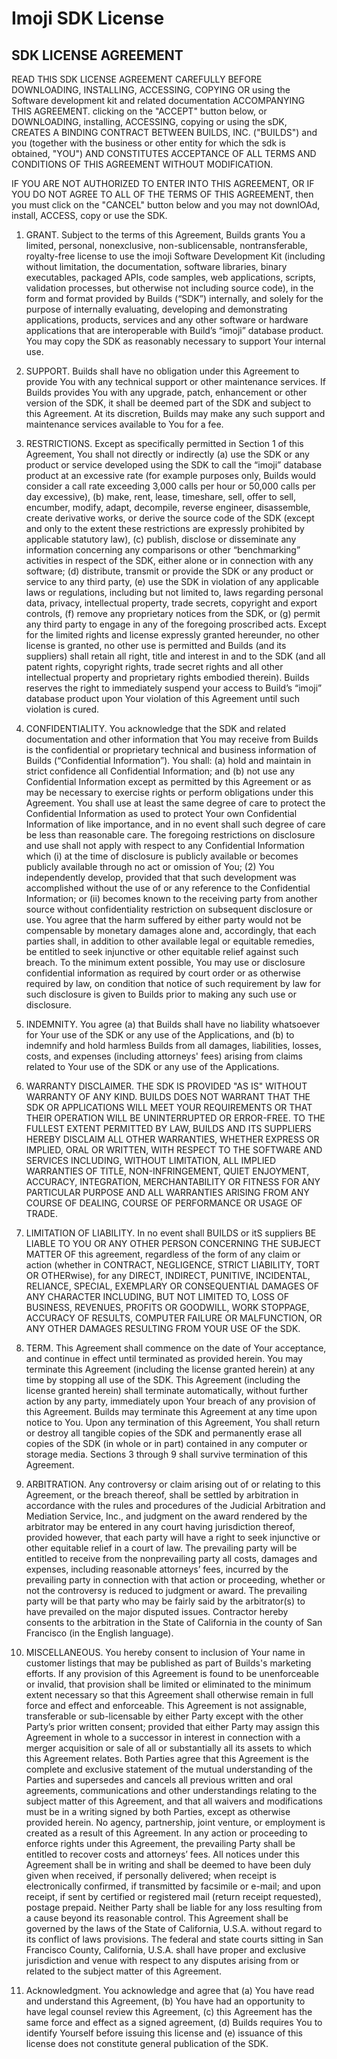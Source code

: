 # Imoji SDK License

## SDK LICENSE AGREEMENT

READ THIS SDK LICENSE AGREEMENT CAREFULLY BEFORE DOWNLOADING, INSTALLING, ACCESSING, COPYING OR using the Software development kit and related documentation ACCOMPANYING THIS AGREEMENT.  clicking on the "ACCEPT" button below, or DOWNLOADING, installing, ACCESSING, copying or using the sDK, CREATES A BINDING CONTRACT BETWEEN BUILDS, INC. ("BUILDS") and you (together with the business or other entity for which the sdk is obtained, "YOU") AND CONSTITUTES ACCEPTANCE OF ALL TERMS AND CONDITIONS OF THIS AGREEMENT WITHOUT MODIFICATION.

IF YOU ARE NOT AUTHORIZED TO ENTER INTO THIS AGREEMENT, OR IF YOU DO NOT AGREE TO ALL OF THE TERMS OF THIS AGREEMENT, then you must click on the "CANCEL" button below and you may not downlOAd, install, ACCESS, copy or use the SDK.

1. GRANT.  Subject to the terms of this Agreement, Builds grants You a limited, personal, nonexclusive, non-sublicensable, nontransferable, royalty-free license to use the imoji Software Development Kit (including without limitation, the documentation, software libraries, binary executables, packaged APIs, code samples, web applications, scripts, validation processes, but otherwise not including source code), in the form and format provided by Builds (“SDK”) internally, and solely for the purpose of internally evaluating, developing and demonstrating applications, products, services and any other software or hardware applications that are interoperable with Build’s “imoji” database product.  You may copy the SDK as reasonably necessary to support Your internal use.  

2.  SUPPORT.  Builds shall have no obligation under this Agreement to provide You with any technical support or other maintenance services.  If Builds provides You with any upgrade, patch, enhancement or other version of the SDK, it shall be deemed part of the SDK and subject to this Agreement.  At its discretion, Builds may make any such support and maintenance services available to You for a fee.

3.  RESTRICTIONS.  Except as specifically permitted in Section 1 of this Agreement, You shall not directly or indirectly (a) use the SDK or any product or service developed using the SDK to call the “imoji” database product at an excessive rate (for example purposes only, Builds would consider a call rate exceeding 3,000 calls per hour or 50,000 calls per day excessive), (b) make, rent, lease, timeshare, sell, offer to sell, encumber, modify, adapt, decompile, reverse engineer, disassemble, create derivative works, or derive the source code of the SDK (except and only to the extent these restrictions are expressly prohibited by applicable statutory law), (c) publish, disclose or disseminate any information concerning any comparisons or other “benchmarking” activities in respect of the SDK, either alone or in connection with any software; (d) distribute, transmit or provide the SDK or any product or service to any third party, (e) use the SDK in violation of any applicable laws or regulations, including but not limited to, laws regarding personal data, privacy, intellectual property, trade secrets, copyright and export controls, (f) remove any proprietary notices from the SDK, or (g) permit any third party to engage in any of the foregoing proscribed acts.  Except for the limited rights and license expressly granted hereunder, no other license is granted, no other use is permitted and Builds (and its suppliers) shall retain all right, title and interest in and to the SDK (and all patent rights, copyright rights, trade secret rights and all other intellectual property and proprietary rights embodied therein). Builds reserves the right to immediately suspend your access to Build’s “imoji” database product upon Your violation of this Agreement until such violation is cured.  
4.  CONFIDENTIALITY.  You acknowledge that the SDK and related documentation and other information that You may receive from Builds is the confidential or proprietary technical and business information of Builds (“Confidential Information”).  You shall:  (a) hold and maintain in strict confidence all Confidential Information; and (b) not use any Confidential Information except as permitted by this Agreement or as may be necessary to exercise rights or perform obligations under this Agreement.  You shall use at least the same degree of care to protect the Confidential Information as used to protect Your own Confidential Information of like importance, and in no event shall such degree of care be less than reasonable care.  The foregoing restrictions on disclosure and use shall not apply with respect to any Confidential Information which (i) at the time of disclosure is publicly available or becomes publicly available through no act or omission of You; (2) You independently develop, provided that that such development was accomplished without the use of or any reference to the Confidential Information; or (ii) becomes known to the receiving party from another source without confidentiality restriction on subsequent disclosure or use.  You agree that the harm suffered by either party would not be compensable by monetary damages alone and, accordingly, that each parties shall, in addition to other available legal or equitable remedies, be entitled to seek injunctive or other equitable relief against such breach. To the minimum extent possible, You may use or disclosure confidential information as required by court order or as otherwise required by law, on condition that notice of such requirement by law for such disclosure is given to Builds prior to making any such use or disclosure.
5.  INDEMNITY.  You agree (a) that Builds shall have no liability whatsoever for Your use of the SDK or any use of the Applications, and (b) to indemnify and hold harmless Builds from all damages, liabilities, losses, costs, and expenses (including attorneys' fees) arising from claims related to Your use of the SDK or any use of the Applications.
6.  WARRANTY DISCLAIMER.  THE SDK IS PROVIDED "AS IS" WITHOUT WARRANTY OF ANY KIND.  BUILDS DOES NOT WARRANT THAT THE SDK OR APPLICATIONS WILL MEET YOUR REQUIREMENTS OR THAT THEIR OPERATION WILL BE UNINTERRUPTED OR ERROR-FREE.  TO THE FULLEST EXTENT PERMITTED BY LAW, BUILDS AND ITS SUPPLIERS HEREBY DISCLAIM ALL OTHER WARRANTIES, WHETHER EXPRESS OR IMPLIED, ORAL OR WRITTEN, WITH RESPECT TO THE SOFTWARE AND SERVICES INCLUDING, WITHOUT LIMITATION, ALL IMPLIED WARRANTIES OF TITLE, NON-INFRINGEMENT, QUIET ENJOYMENT, ACCURACY, INTEGRATION, MERCHANTABILITY OR FITNESS FOR ANY PARTICULAR PURPOSE AND ALL WARRANTIES ARISING FROM ANY COURSE OF DEALING, COURSE OF PERFORMANCE OR USAGE OF TRADE.
7.  LIMITATION OF LIABILITY.  In no event shall BUILDS or itS suppliers BE LIABLE TO YOU OR ANY OTHER PERSON CONCERNING THE SUBJECT MATTER OF this agreement, regardless of the form of any claim or action (whether in CONTRACT, NEGLIGENCE, STRICT LIABILITY, TORT OR OTHERwise), for any DIRECT, INDIRECT, PUNITIVE, INCIDENTAL, RELIANCE, SPECIAL, EXEMPLARY OR CONSEQUENTIAL DAMAGES OF ANY CHARACTER INCLUDING, BUT NOT LIMITED TO, LOSS OF BUSINESS, REVENUES, PROFITS OR GOODWILL, WORK STOPPAGE, ACCURACY OF RESULTS, COMPUTER FAILURE OR MALFUNCTION, OR ANY OTHER DAMAGES RESULTING FROM YOUR USE OF the SDK.
8.  TERM.  This Agreement shall commence on the date of Your acceptance, and continue in effect until terminated as provided herein.  You may terminate this Agreement (including the license granted herein) at any time by stopping all use of the SDK.  This Agreement (including the license granted herein) shall terminate automatically, without further action by any party, immediately upon Your breach of any provision of this Agreement.  Builds may terminate this Agreement at any time upon notice to You.  Upon any termination of this Agreement, You shall return or destroy all tangible copies of the SDK and permanently erase all copies of the SDK (in whole or in part) contained in any computer or storage media.  Sections 3 through 9 shall survive termination of this Agreement.
9.  ARBITRATION.  Any controversy or claim arising out of or relating to this Agreement, or the breach thereof, shall be settled by arbitration in accordance with the rules and procedures of the Judicial Arbitration and Mediation Service, Inc., and judgment on the award rendered by the arbitrator may be entered in any court having jurisdiction thereof, provided however, that each party will have a right to seek injunctive or other equitable relief in a court of law.  The prevailing party will be entitled to receive from the nonprevailing party all costs, damages and expenses, including reasonable attorneys’ fees, incurred by the prevailing party in connection with that action or proceeding, whether or not the controversy is reduced to judgment or award.  The prevailing party will be that party who may be fairly said by the arbitrator(s) to have prevailed on the major disputed issues.  Contractor hereby consents to the arbitration in the State of California in the county of San Francisco (in the English language).
10. MISCELLANEOUS.   You hereby consent to inclusion of Your name in customer listings that may be published as part of Builds's marketing efforts.  If any provision of this Agreement is found to be unenforceable or invalid, that provision shall be limited or eliminated to the minimum extent necessary so that this Agreement shall otherwise remain in full force and effect and enforceable.  This Agreement is not assignable, transferable or sub-licensable by either Party except with the other Party’s prior written consent; provided that either Party may assign this Agreement in whole to a successor in interest in connection with a merger acquisition or sale of all or substantially all its assets to which this Agreement relates.  Both Parties agree that this Agreement is the complete and exclusive statement of the mutual understanding of the Parties and supersedes and cancels all previous written and oral agreements, communications and other understandings relating to the subject matter of this Agreement, and that all waivers and modifications must be in a writing signed by both Parties, except as otherwise provided herein.  No agency, partnership, joint venture, or employment is created as a result of this Agreement.  In any action or proceeding to enforce rights under this Agreement, the prevailing Party shall be entitled to recover costs and attorneys’ fees.  All notices under this Agreement shall be in writing and shall be deemed to have been duly given when received, if personally delivered; when receipt is electronically confirmed, if transmitted by facsimile or e-mail; and upon receipt, if sent by certified or registered mail (return receipt requested), postage prepaid.  Neither Party shall be liable for any loss resulting from a cause beyond its reasonable control.  This Agreement shall be governed by the laws of the State of California, U.S.A. without regard to its conflict of laws provisions.  The federal and state courts sitting in San Francisco County, California, U.S.A. shall have proper and exclusive jurisdiction and venue with respect to any disputes arising from or related to the subject matter of this Agreement.  
11.  Acknowledgment.  You acknowledge and agree that (a) You have read and understand this Agreement, (b) You have had an opportunity to have legal counsel review this Agreement, (c) this Agreement has the same force and effect as a signed agreement, (d) Builds requires You to identify Yourself before issuing this license and (e) issuance of this license does not constitute general publication of the SDK.